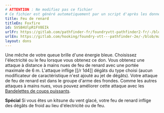 ```yaml
---
# ATTENTION : Ne modifiez pas ce fichier
# Ce fichier est généré automatiquement par un script d'après les données du module Foundry VTT officiel et de sa traduction
title: Feu de renard
titleEn: Foxfire
id: SVSB4UlpR1FV8EIk
urlFr: https://gitlab.com/pathfinder-fr/foundryvtt-pathfinder2-fr/-/blob/master/data/feats/SVSB4UlpR1FV8EIk.htm
urlEn: https://gitlab.com/hooking/foundry-vtt---pathfinder-2e/-/blob/master/packs/data/feats.db/foxfire.json
layout: dons
---
```

Une mêche de votre queue brille d'une énergie bleue. Choisissez l'électricité ou le feu lorsque vous obtenez ce don. Vous obtenez une attaque à distance à mains nues de feu de renard avec une portée maximale de 6 m. L'attaque inflige [[/r 1d4]] dégâts du type choisi (aucun modificateur de caractéristique n'est ajouté au jet de dégâts). Votre attaque de feu de renard est dans le groupe d'arme des frondes. Comme les autres attaques à mains nues, vous pouvez améliorer cette attaque avec les [Bandelettes de coups puissants](../équipements/bandelettes-de-coups-puissants-+1.md).

**Spécial** Si vous êtes un kitsune du vent glacé, votre feu de renard inflige des dégâts de froid au lieu d'électricité ou de feu.
